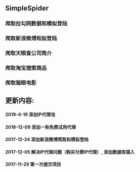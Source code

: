 ## SimpleSpider
### 爬取拉勾网数据和模拟登陆
### 爬取新浪微博和拟登陆
### 爬取天眼查公司简介
### 爬取淘宝搜索商品
### 爬取猫眼电影

## 更新内容:
#### 2019-4-19  添加IP代理池
#### 2018-12-09 添加一些免费试用代理

#### 2017-12-24 添加新浪微博爬取和模拟登陆

#### 2017-12-05 解决IP代理问题（购买付费IP代理）, 添加数据库插入

#### 2017-11-29 第一次提交项目
